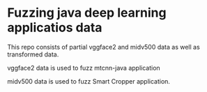 # Fuzzing java deep learning applicatios data
This repo consists of partial vggface2 and midv500 data as well as transformed data. 

vggface2 data is used to fuzz mtcnn-java application

midv500 data is used to fuzz Smart Cropper application.

